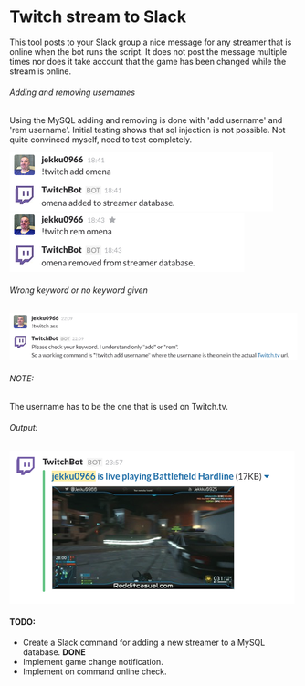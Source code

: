 # Twitch stream to Slack

This tool posts to your Slack group a nice message for any streamer that is online when the bot runs the script.
It does not post the message multiple times nor does it take account that the game has been changed while the stream is online.

###### Adding and removing usernames

Using the MySQL adding and removing is done with 'add username' and 'rem username'. Initial testing shows that sql injection is not possible. Not quite convinced myself, need to test completely.

![Screenshot](/static/add.png?raw=true "Adding a username in to the database")
![Screenshot](/static/rem.png?raw=true "Removing a username from the database")

###### Wrong keyword or no keyword given
![Screenshot](/static/wrong.png?raw=true "Wrong keyword or no keyword")

###### NOTE:
The username has to be the one that is used on Twitch.tv.
###### Output:
![Screenshot](/static/twitch_stream.png?raw=true "Actual post to Slack when stream is online")

#### TODO:
* Create a Slack command for adding a new streamer to a MySQL database. **DONE**
* Implement game change notification.
* Implement on command online check.